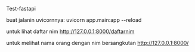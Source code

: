 Test-fastapi

buat jalanin uvicornnya: 
uvicorn app.main:app --reload

untuk lihat daftar nim
http://127.0.0.1:8000/daftarnim

untuk melihat nama orang dengan nim bersangkutan
http://127.0.0.1:8000/<nim>
